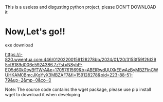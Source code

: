 This is a useless and disgusting python project, please DON'T DOWNLOAD it
# Now,Let's go!!

exe download

https://i-820.wwentua.com:446/01202200159128278bb/2024/01/20/3153f59f2fd295cf8189d006e5924386.7z?st=N8yhP-EO5d60k0twBfTWrA&e=1705761569&b=ABEIRwdUUXkEEwAzByMBZFInCWUHKAM0BmcJKgYyX3MBZAF7&fi=159128278&pid=223-88-51-79&up=2&mp=0&co=0

Note: The source code contains the wget package, please use pip install wget to download it when developing
